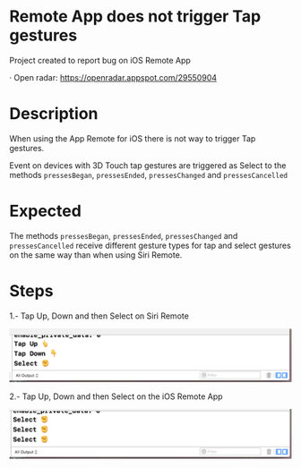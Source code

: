 # Remote App does not trigger Tap gestures
Project created to report bug on iOS Remote App

· Open radar: https://openradar.appspot.com/29550904

# Description
When using the App Remote for iOS there is not way to trigger Tap gestures. 

Event on devices with 3D Touch tap gestures are triggered as Select to the methods `pressesBegan`, `pressesEnded`, `pressesChanged` and `pressesCancelled`

# Expected 
The methods `pressesBegan`, `pressesEnded`, `pressesChanged` and `pressesCancelled` receive different gesture types for tap and select gestures on the same way than when using Siri Remote.

# Steps

1.- Tap Up, Down and then Select on Siri Remote

![](siri_remote.png)

2.- Tap Up, Down and then Select on the iOS Remote App

![](app_remote.png)

